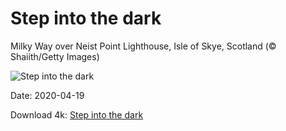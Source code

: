 # Step into the dark

Milky Way over Neist Point Lighthouse, Isle of Skye, Scotland (© Shaiith/Getty Images)

![Step into the dark](https://bing.com/th?id=OHR.NeistPoint_EN-US7359967278_UHD.jpg&rf=LaDigue_UHD.jpg&pid=hp&w=1024&h=576)

Date: 2020-04-19

Download 4k: [Step into the dark](https://bing.com/th?id=OHR.NeistPoint_EN-US7359967278_UHD.jpg&rf=LaDigue_UHD.jpg&pid=hp&w=3840&h=2160)

